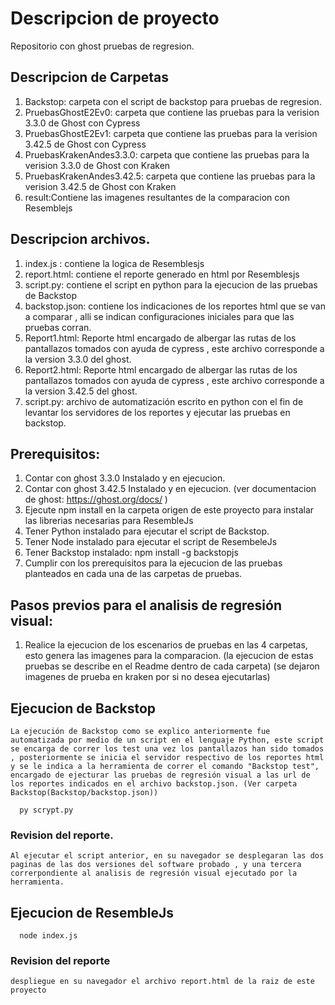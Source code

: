 # Descripcion de proyecto

Repositorio con ghost pruebas de regresion.


## Descripcion de Carpetas

  1. Backstop: carpeta con el script de backstop para pruebas de regresion.
  2. PruebasGhostE2Ev0: carpeta que contiene las pruebas para la verision 3.3.0 de Ghost con Cypress
  3. PruebasGhostE2Ev1: carpeta que contiene las pruebas para la verision 3.42.5 de Ghost con Cypress
  4. PruebasKrakenAndes3.3.0: carpeta que contiene las pruebas para la verision 3.3.0 de Ghost con Kraken
  5. PruebasKrakenAndes3.42.5: carpeta que contiene las pruebas para la verision 3.42.5 de Ghost con Kraken
  6. result:Contiene las imagenes resultantes de la comparacion con Resemblejs
  
## Descripcion archivos.

  1. index.js : contiene la logica de Resemblesjs
  2. report.html: contiene el reporte generado en html por Resemblesjs
  3. script.py: contiene el script en python para la ejecucion de las pruebas de Backstop
  4. backstop.json: contiene los indicaciones de los reportes html que se van a comparar , alli se indican configuraciones iniciales para que las pruebas corran.
  5. Report1.html: Reporte html encargado de albergar las rutas de los pantallazos tomados con ayuda de cypress , este archivo corresponde a la version 3.3.0 del ghost.
  6. Report2.html: Reporte html encargado de albergar las rutas de los pantallazos tomados con ayuda de cypress , este archivo corresponde a la version 3.42.5 del ghost.
  7. script.py: archivo de automatización escrito en python con el fin de levantar los servidores de los reportes y ejecutar las pruebas en backstop.


## Prerequisitos:
  1. Contar con ghost 3.3.0 Instalado y en ejecucion.
  2. Contar con ghost 3.42.5 Instalado y en ejecucion. (ver documentacion de ghost: https://ghost.org/docs/ )
  3. Ejecute npm install en la carpeta origen de este proyecto para instalar las librerias necesarias para ResembleJs
  4. Tener Python instalado para ejecutar el script de Backstop.
  5. Tener Node instalado para ejecutar el script de ResembeleJs
  6. Tener Backstop instalado: npm install -g backstopjs
  7. Cumplir con los prerequisitos para la ejecucion de las pruebas planteados en cada una de las carpetas de pruebas.
  
## Pasos previos para el analisis de regresión visual:

1. Realice la ejecucion de los escenarios de pruebas en las 4 carpetas, esto genera las imagenes para la comparacion. (la ejecucion de estas pruebas se describe en el Readme dentro de cada carpeta) (se dejaron imagenes de prueba en kraken por si no desea ejecutarlas)

## Ejecucion de Backstop
    La ejecución de Backstop como se explico anteriormente fue automatizada por medio de un script en el lenguaje Python, este script se encarga de correr los test una vez los pantallazos han sido tomados , posteriormente se inicia el servidor respectivo de los reportes html y se le indica a la herramienta de correr el comando "Backstop test", encargado de ejecturar las pruebas de regresión visual a las url de los reportes indicados en el archivo backstop.json. (Ver carpeta Backstop(Backstop/backstop.json))

      py scrypt.py
      
### Revision del reporte.
    Al ejecutar el script anterior, en su navegador se desplegaran las dos paginas de las dos versiones del software probado , y una tercera correrpondiente al analisis de regresión visual ejecutado por la herramienta.

## Ejecucion de ResembleJs

      node index.js

### Revision del reporte

    despliegue en su navegador el archivo report.html de la raiz de este proyecto




